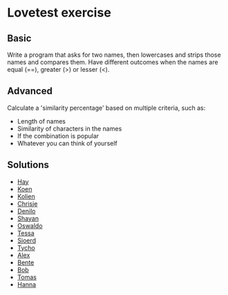 # Lovetest exercise
## Basic
Write a program that asks for two names, then lowercases and strips those names and compares them. Have different outcomes when the names are equal (==), greater (>) or lesser (<).

## Advanced
Calculate a 'similarity percentage' based on multiple criteria, such as:
* Length of names
* Similarity of characters in the names
* If the combination is popular
* Whatever you can think of yourself

## Solutions
* [Hay](lovetest.py)
* [Koen](https://github.com/kvschaik/hu/blob/master/namecomparison.py)
* [Kolien](https://github.com/KolienPleijsant/master/blob/master/lovemaker.py)
* [Chrisje](https://github.com/ChrisjeOG/master/blob/master/lovemaker.py)
* [Denilo](https://github.com/Deser12/DataScienceFundamentals-/blob/master/love_calculator.py)
* [Shayan](https://github.com/shayan-z/exercises/blob/master/lovers.py)
* [Oswaldo](https://github.com/OzzyHU/repository/blob/master/exercise2_lovetest.py)
* [Tessa](https://github.com/tessadvries/ddd/blob/master/dsf-excercise2-lovetest.py)
* [Sjoerd](https://github.com/Sjoerdklaver/data-driven-design/blob/master/Lovetest)
* [Tycho](https://github.com/Thunderkings19/DDD2018/blob/master/Lovetest.py)
* [Alex](https://github.com/Alex-Gaas/Data-Science-Fundamentals/blob/master/lovetestadvanced.py)
* [Bente](https://github.com/bentevo/ddd/blob/master/matchmaker.py)
* [Bob](https://github.com/bw9300/Data-Science-Fundamentals/blob/master/lovetest.py)
* [Tomas](https://github.com/tomashabraken/Love_test/blob/master/Love_test.py)
* [Hanna](https://github.com/hannavw/DSF/blob/master/Love_test.py)
